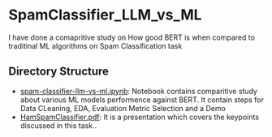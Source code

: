 # SpamClassifier_LLM_vs_ML
I have done a comapritive study on How good BERT is when compared to traditinal ML algorithms on Spam Classification task

## Directory Structure
- [spam-classifier-llm-vs-ml.ipynb](./spam-classifier-llm-vs-ml.ipynb): Notebook contains comparitive study about various ML models performence against BERT. It contain steps for Data CLeaning, EDA, Evaluation Metric Selection and a Demo
- [HamSpamClassifier.pdf](./HamSpamClassifier.pdf): It is a presentation which covers the keypoints discussed in this task..
